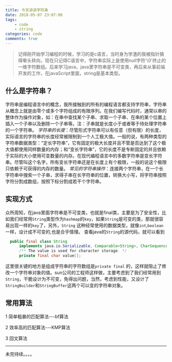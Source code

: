 ```yaml
---
title: 今天讲讲字符串
date: 2018-05-07 23:07:06
tags:
    - code
    - string
categories: code
comments: true
---
```

> 记得刚开始学习编程的时候，学习的是c语言，当时身为学渣的我被指针搞得晕头转向，现在只记得C语言中，字符串实际上是使用null字符'\0'终止的一维字符数组。后来学习java，java里字符串是不可变类，再后来从事前端开发的工作，在javaScript里面，string是基本类型。

## 什么是字符串？
字符串是编程语言中的概念，我所接触到的所有的编程语言都支持字符串，字符串从概念上就是由零个或多个字符组成的有限序列。在我们编写代码时，通常以串的整体作为操作对象，如：在串中查找某个子串、求取一个子串、在串的某个位置上插入一个子串以及删除一个子串等。注：子串就是长度小于或者等于待处理字符串的一个字符串。
*字符串的长度*：尽管形式字符串可以有任意（但有限）的长度，实际语言的字符串的长度经常被限制到一个人工极大值。一般的说，有两种类型的字符串数据类型：“定长字符串”，它有固定的极大长度并且不管是否达到了这个极大值都使用同样数量的内存；和“变长字符串”，它的长度不是专断固定的并且依赖于实际的大小使用可变数量的内存。在现代编程语言中的多数字符串是变长字符串。尽管叫这个名字，所有变长字符串还是在长度上有个极限，一般的说这个极限只依赖于可获得的内存的数量。
*常见的字符串操作*：连接两个字符串，在一个长字符串中搜索一个子串，求得子串在长字符串的位置，转换大小写，将字符串按照字符分割成数组，按照下标分割成若干个字符串。

## 实现方式
众所周知，在java里面字符串是不可变类，也就是final类，主要是为了安全性，比如我们经常用`String`类型作为`hashmap`的`key`，如果`String`是可变的类，那就很容易出现一样的`key`了，另外，`String`
这种经常使用的数据类型，就像`int`,`boolean`一样，设计成不可变的,也是合乎情理。
查看java的`String`的源代码，就可以看到
```java
  public final class String
      implements java.io.Serializable, Comparable<String>, CharSequence {
      /** The value is used for character storage. */
      private final char value[];
```

这里很关键的地方是组成字符串的字符数组是`private final` 的，这样就阻止了修改一个字符串对象的值。sun公司的工程师这样做，主要考虑到了我们经常用到`String`，干脆设计为不可变，免得出问题，当然，考虑到性能，又设计了`StringBuilder`和`StringBuffer`这两个可以变的字符串对象。


## 常用算法
1 简单粗暴的匹配算法---bf算法

2 效率高的匹配算法---KMP算法

3 回文算法

---------------------------------
未完待续。。。。
